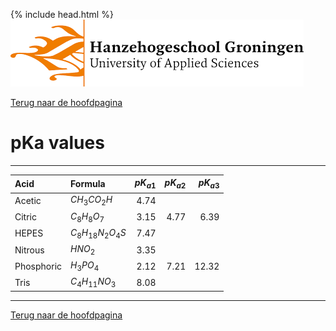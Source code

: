 {% include head.html %}
![Hanze](../hanze/hanze.png)

[Terug naar de hoofdpagina ](../index.md)

# pKa values

---

|Acid           |Formula             |$pK_{a1}$  |$pK_{a2}$  |$pK_{a3}$|
|:--------------|:-------------------|----------:|----------:|--------:|
|Acetic         |$CH_3CO_2H$         |4.74       |           |         |
|Citric         |$C_8H_8O_7$         |3.15       |4.77       |6.39     |
|HEPES          |$C_8H_{18}N_2O_4S$  |7.47       |           |         |
|Nitrous        |$HNO_2$             |3.35       |           |         |
|Phosphoric     |$H_3PO_4$            |2.12       |7.21       |12.32    |
|Tris           |$C_4H_{11}NO_3$     |8.08       |           |         |

---

[Terug naar de hoofdpagina ](../index.md)
